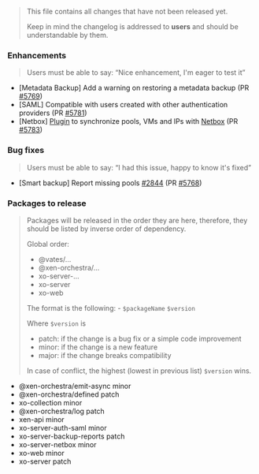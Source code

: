 > This file contains all changes that have not been released yet.
>
> Keep in mind the changelog is addressed to **users** and should be
> understandable by them.

### Enhancements

> Users must be able to say: “Nice enhancement, I'm eager to test it”

- [Metadata Backup] Add a warning on restoring a metadata backup (PR [#5769](https://github.com/vatesfr/xen-orchestra/pull/5769))
- [SAML] Compatible with users created with other authentication providers (PR [#5781](https://github.com/vatesfr/xen-orchestra/pull/5781))
- [Netbox] [Plugin](https://xen-orchestra.com/docs/advanced.html#netbox) to synchronize pools, VMs and IPs with [Netbox](https://netbox.readthedocs.io/en/stable/) (PR [#5783](https://github.com/vatesfr/xen-orchestra/pull/5783))

### Bug fixes

> Users must be able to say: “I had this issue, happy to know it's fixed”

- [Smart backup] Report missing pools [#2844](https://github.com/vatesfr/xen-orchestra/issues/2844) (PR [#5768](https://github.com/vatesfr/xen-orchestra/pull/5768))

### Packages to release

> Packages will be released in the order they are here, therefore, they should
> be listed by inverse order of dependency.
>
> Global order:
>
> - @vates/...
> - @xen-orchestra/...
> - xo-server-...
> - xo-server
> - xo-web
>
> The format is the following: - `$packageName` `$version`
>
> Where `$version` is
>
> - patch: if the change is a bug fix or a simple code improvement
> - minor: if the change is a new feature
> - major: if the change breaks compatibility
>
> In case of conflict, the highest (lowest in previous list) `$version` wins.

- @xen-orchestra/emit-async minor
- @xen-orchestra/defined patch
- xo-collection minor
- @xen-orchestra/log patch
- xen-api minor
- xo-server-auth-saml minor
- xo-server-backup-reports patch
- xo-server-netbox minor
- xo-web minor
- xo-server patch
